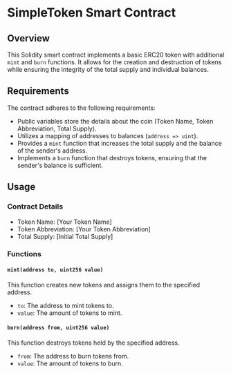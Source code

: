 # SimpleToken Smart Contract

## Overview

This Solidity smart contract implements a basic ERC20 token with additional `mint` and `burn` functions. It allows for the creation and destruction of tokens while ensuring the integrity of the total supply and individual balances.

## Requirements

The contract adheres to the following requirements:

- Public variables store the details about the coin (Token Name, Token Abbreviation, Total Supply).
- Utilizes a mapping of addresses to balances (`address => uint`).
- Provides a `mint` function that increases the total supply and the balance of the sender's address.
- Implements a `burn` function that destroys tokens, ensuring that the sender's balance is sufficient.

## Usage

### Contract Details

- Token Name: [Your Token Name]
- Token Abbreviation: [Your Token Abbreviation]
- Total Supply: [Initial Total Supply]

### Functions

#### `mint(address to, uint256 value)`

This function creates new tokens and assigns them to the specified address.

- `to`: The address to mint tokens to.
- `value`: The amount of tokens to mint.

#### `burn(address from, uint256 value)`

This function destroys tokens held by the specified address.

- `from`: The address to burn tokens from.
- `value`: The amount of tokens to burn.
